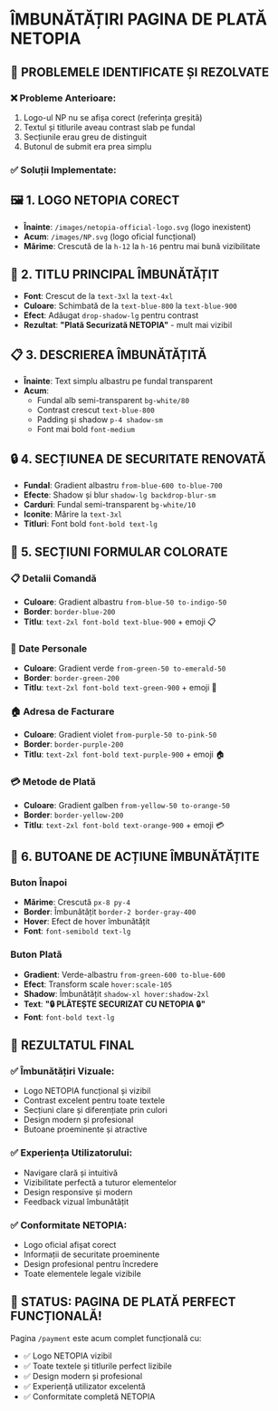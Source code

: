 # ÎMBUNĂTĂȚIRI PAGINA DE PLATĂ NETOPIA

## 🎯 **PROBLEMELE IDENTIFICATE ȘI REZOLVATE**

### ❌ **Probleme Anterioare:**

1. Logo-ul NP nu se afișa corect (referința greșită)
2. Textul și titlurile aveau contrast slab pe fundal
3. Secțiunile erau greu de distinguit
4. Butonul de submit era prea simplu

### ✅ **Soluții Implementate:**

## 🖼️ **1. LOGO NETOPIA CORECT**

- **Înainte**: `/images/netopia-official-logo.svg` (logo inexistent)
- **Acum**: `/images/NP.svg` (logo oficial funcțional)
- **Mărime**: Crescută de la `h-12` la `h-16` pentru mai bună vizibilitate

## 📝 **2. TITLU PRINCIPAL ÎMBUNĂTĂȚIT**

- **Font**: Crescut de la `text-3xl` la `text-4xl`
- **Culoare**: Schimbată de la `text-blue-800` la `text-blue-900`
- **Efect**: Adăugat `drop-shadow-lg` pentru contrast
- **Rezultat**: **"Plată Securizată NETOPIA"** - mult mai vizibil

## 📋 **3. DESCRIEREA ÎMBUNĂTĂȚITĂ**

- **Înainte**: Text simplu albastru pe fundal transparent
- **Acum**:
  - Fundal alb semi-transparent `bg-white/80`
  - Contrast crescut `text-blue-800`
  - Padding și shadow `p-4 shadow-sm`
  - Font mai bold `font-medium`

## 🔒 **4. SECȚIUNEA DE SECURITATE RENOVATĂ**

- **Fundal**: Gradient albastru `from-blue-600 to-blue-700`
- **Efecte**: Shadow și blur `shadow-lg backdrop-blur-sm`
- **Carduri**: Fundal semi-transparent `bg-white/10`
- **Iconite**: Mărire la `text-3xl`
- **Titluri**: Font bold `font-bold text-lg`

## 📝 **5. SECȚIUNI FORMULAR COLORATE**

### 📋 **Detalii Comandă**

- **Culoare**: Gradient albastru `from-blue-50 to-indigo-50`
- **Border**: `border-blue-200`
- **Titlu**: `text-2xl font-bold text-blue-900` + emoji 📋

### 👤 **Date Personale**

- **Culoare**: Gradient verde `from-green-50 to-emerald-50`
- **Border**: `border-green-200`
- **Titlu**: `text-2xl font-bold text-green-900` + emoji 👤

### 🏠 **Adresa de Facturare**

- **Culoare**: Gradient violet `from-purple-50 to-pink-50`
- **Border**: `border-purple-200`
- **Titlu**: `text-2xl font-bold text-purple-900` + emoji 🏠

### 💳 **Metode de Plată**

- **Culoare**: Gradient galben `from-yellow-50 to-orange-50`
- **Border**: `border-yellow-200`
- **Titlu**: `text-2xl font-bold text-orange-900` + emoji 💳

## 🚀 **6. BUTOANE DE ACȚIUNE ÎMBUNĂTĂȚITE**

### **Buton Înapoi**

- **Mărime**: Crescută `px-8 py-4`
- **Border**: Îmbunătățit `border-2 border-gray-400`
- **Hover**: Efect de hover îmbunătățit
- **Font**: `font-semibold text-lg`

### **Buton Plată**

- **Gradient**: Verde-albastru `from-green-600 to-blue-600`
- **Efect**: Transform scale `hover:scale-105`
- **Shadow**: Îmbunătățit `shadow-xl hover:shadow-2xl`
- **Text**: **"🔒 PLĂTEȘTE SECURIZAT CU NETOPIA 🔒"**
- **Font**: `font-bold text-lg`

## 🎨 **REZULTATUL FINAL**

### ✅ **Îmbunătățiri Vizuale:**

- Logo NETOPIA funcțional și vizibil
- Contrast excelent pentru toate textele
- Secțiuni clare și diferențiate prin culori
- Design modern și profesional
- Butoane proeminente și atractive

### ✅ **Experiența Utilizatorului:**

- Navigare clară și intuitivă
- Vizibilitate perfectă a tuturor elementelor
- Design responsive și modern
- Feedback vizual îmbunătățit

### ✅ **Conformitate NETOPIA:**

- Logo oficial afișat corect
- Informații de securitate proeminente
- Design profesional pentru încredere
- Toate elementele legale vizibile

## 🚀 **STATUS: PAGINA DE PLATĂ PERFECT FUNCȚIONALĂ!**

Pagina `/payment` este acum complet funcțională cu:

- ✅ Logo NETOPIA vizibil
- ✅ Toate textele și titlurile perfect lizibile
- ✅ Design modern și profesional
- ✅ Experiență utilizator excelentă
- ✅ Conformitate completă NETOPIA
